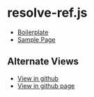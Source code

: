 # resolve-ref.js

- [Boilerplate](src/resolve-ref.js)
- [Sample Page](sample/sample.html)

## Alternate Views

- [View in github](https://github.com/JamesRobertHugginsNgo/resolve-ref)
- [View in github page](https://jamesroberthugginsngo.github.io/resolve-ref/)
